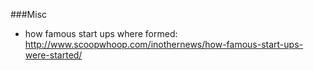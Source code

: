 ###Misc
* how famous start ups where formed: http://www.scoopwhoop.com/inothernews/how-famous-start-ups-were-started/
